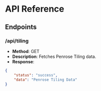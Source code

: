 # API Reference

## Endpoints

### /api/tiling
- **Method**: GET
- **Description**: Fetches Penrose Tiling data.
- **Response**:
```json
{
    "status": "success",
    "data": "Penrose Tiling Data"
}
```
